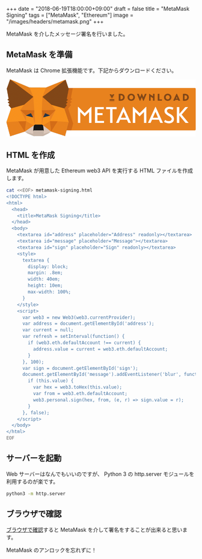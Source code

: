 +++
date = "2018-06-19T18:00:00+09:00"
draft = false
title = "MetaMask Signing"
tags = ["MetaMask", "Ethereum"]
image = "/images/headers/metamask.png"
+++

MetaMask を介したメッセージ署名を行いました。

## MetaMask を準備

MetaMask は Chrome 拡張機能です。下記からダウンロードください。

[![MetaMask](/images/metamask-dl.png)](https://metamask.io/)

## HTML を作成

MetaMask が用意した Ethereum web3 API を実行する HTML ファイルを作成します。

```bash
cat <<EOF> metamask-signing.html
<!DOCTYPE html>
<html>
  <head>
    <title>MetaMask Signing</title>
  </head>
  <body>
    <textarea id="address" placeholder="Address" readonly></textarea>
    <textarea id="message" placeholder="Message"></textarea>
    <textarea id="sign" placeholder="Sign" readonly></textarea>
    <style>
      textarea {
        display: block;
        margin: .8em;
        width: 40em;
        height: 10em;
        max-width: 100%;
      }
    </style>
    <script>
      var web3 = new Web3(web3.currentProvider);
      var address = document.getElementById('address');
      var current = null;
      var refresh = setInterval(function() {
        if (web3.eth.defaultAccount !== current) {
          address.value = current = web3.eth.defaultAccount;
        }
      }, 100);
      var sign = document.getElementById('sign');
      document.getElementById('message').addEventListener('blur', function() {
        if (this.value) {
          var hex = web3.toHex(this.value);
          var from = web3.eth.defaultAccount;
          web3.personal.sign(hex, from, (e, r) => sign.value = r);
        }
      }, false);
    </script>
  </body>
</html>
EOF
```

## サーバーを起動

Web サーバーはなんでもいいのですが、 Python 3 の http.server モジュールを利用するのが楽です。

```bash
python3 -m http.server
```

## ブラウザで確認

[ブラウザで確認](/docs/metamask-signing.html)すると MetaMask を介して署名をすることが出来ると思います。

MetaMask のアンロックを忘れずに！
